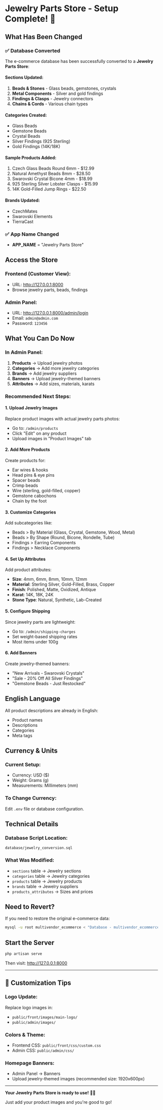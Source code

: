 # Jewelry Parts Store - Setup Complete! 🎉

## What Has Been Changed

### ✅ Database Converted
The e-commerce database has been successfully converted to a **Jewelry Parts Store**:

#### Sections Updated:
1. **Beads & Stones** - Glass beads, gemstones, crystals
2. **Metal Components** - Silver and gold findings
3. **Findings & Clasps** - Jewelry connectors
4. **Chains & Cords** - Various chain types

#### Categories Created:
- Glass Beads
- Gemstone Beads
- Crystal Beads
- Silver Findings (925 Sterling)
- Gold Findings (14K/18K)

#### Sample Products Added:
1. Czech Glass Beads Round 6mm - $12.99
2. Natural Amethyst Beads 8mm - $28.50
3. Swarovski Crystal Bicone 4mm - $18.99
4. 925 Sterling Silver Lobster Clasps - $15.99
5. 14K Gold-Filled Jump Rings - $22.50

#### Brands Updated:
- CzechMates
- Swarovski Elements
- TierraCast

### ✅ App Name Changed
- **APP_NAME** = "Jewelry Parts Store"

## Access the Store

### Frontend (Customer View):
- URL: http://127.0.0.1:8000
- Browse jewelry parts, beads, findings

### Admin Panel:
- URL: http://127.0.0.1:8000/admin/login
- Email: `admin@admin.com`
- Password: `123456`

## What You Can Do Now

### In Admin Panel:
1. **Products** → Upload jewelry photos
2. **Categories** → Add more jewelry categories
3. **Brands** → Add jewelry suppliers
4. **Banners** → Upload jewelry-themed banners
5. **Attributes** → Add sizes, materials, karats

### Recommended Next Steps:

#### 1. Upload Jewelry Images
Replace product images with actual jewelry parts photos:
- Go to: `/admin/products`
- Click "Edit" on any product
- Upload images in "Product Images" tab

#### 2. Add More Products
Create products for:
- Ear wires & hooks
- Head pins & eye pins
- Spacer beads
- Crimp beads
- Wire (sterling, gold-filled, copper)
- Gemstone cabochons
- Chain by the foot

#### 3. Customize Categories
Add subcategories like:
- Beads > By Material (Glass, Crystal, Gemstone, Wood, Metal)
- Beads > By Shape (Round, Bicone, Rondelle, Tube)
- Findings > Earring Components
- Findings > Necklace Components

#### 4. Set Up Attributes
Add product attributes:
- **Size**: 4mm, 6mm, 8mm, 10mm, 12mm
- **Material**: Sterling Silver, Gold-Filled, Brass, Copper
- **Finish**: Polished, Matte, Oxidized, Antique
- **Karat**: 14K, 18K, 24K
- **Stone Type**: Natural, Synthetic, Lab-Created

#### 5. Configure Shipping
Since jewelry parts are lightweight:
- Go to: `/admin/shipping-charges`
- Set weight-based shipping rates
- Most items under 100g

#### 6. Add Banners
Create jewelry-themed banners:
- "New Arrivals - Swarovski Crystals"
- "Sale - 20% Off All Silver Findings"
- "Gemstone Beads - Just Restocked"

## English Language

All product descriptions are already in English:
- Product names
- Descriptions
- Categories
- Meta tags

## Currency & Units

### Current Setup:
- Currency: USD ($)
- Weight: Grams (g)
- Measurements: Millimeters (mm)

### To Change Currency:
Edit `.env` file or database configuration.

## Technical Details

### Database Script Location:
`database/jewelry_conversion.sql`

### What Was Modified:
- `sections` table → Jewelry sections
- `categories` table → Jewelry categories
- `products` table → Jewelry products
- `brands` table → Jewelry suppliers
- `products_attributes` → Sizes and prices

## Need to Revert?

If you need to restore the original e-commerce data:
```bash
mysql -u root multivendor_ecommerce < "Database - multivendor_ecommerce/multivendor_ecommerce database - SQL Dump File - phpMyAdmin Export.sql"
```

## Start the Server

```bash
php artisan serve
```

Then visit: http://127.0.0.1:8000

---

## 🎨 Customization Tips

### Logo Update:
Replace logo images in:
- `public/front/images/main-logo/`
- `public/admin/images/`

### Colors & Theme:
- Frontend CSS: `public/front/css/custom.css`
- Admin CSS: `public/admin/css/`

### Homepage Banners:
- Admin Panel → Banners
- Upload jewelry-themed images (recommended size: 1920x600px)

---

**Your Jewelry Parts Store is ready to use!** 💎✨

Just add your product images and you're good to go!

